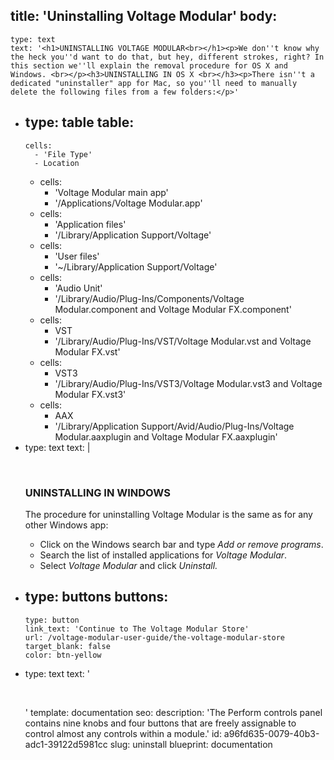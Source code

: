 title: 'Uninstalling Voltage Modular'
body:
  -
    type: text
    text: '<h1>UNINSTALLING VOLTAGE MODULAR<br></h1><p>We don''t know why the heck you''d want to do that, but hey, different strokes, right? In this section we''ll explain the removal procedure for OS X and Windows. <br></p><h3>UNINSTALLING IN OS X <br></h3><p>There isn''t a dedicated "uninstaller" app for Mac, so you''ll need to manually delete the following files from a few folders:</p>'
  -
    type: table
    table:
      -
        cells:
          - 'File Type'
          - Location
      -
        cells:
          - 'Voltage Modular main app'
          - '/Applications/Voltage Modular.app'
      -
        cells:
          - 'Application files'
          - '/Library/Application Support/Voltage'
      -
        cells:
          - 'User files'
          - '~/Library/Application Support/Voltage'
      -
        cells:
          - 'Audio Unit'
          - '/Library/Audio/Plug-Ins/Components/Voltage Modular.component and Voltage Modular FX.component'
      -
        cells:
          - VST
          - '/Library/Audio/Plug-Ins/VST/Voltage Modular.vst and Voltage Modular FX.vst'
      -
        cells:
          - VST3
          - '/Library/Audio/Plug-Ins/VST3/Voltage Modular.vst3 and Voltage Modular FX.vst3'
      -
        cells:
          - AAX
          - '/Library/Application Support/Avid/Audio/Plug-Ins/Voltage Modular.aaxplugin and Voltage Modular FX.aaxplugin'
  -
    type: text
    text: |
      <p><br></p><h3>UNINSTALLING IN WINDOWS <br></h3><p>The procedure for uninstalling Voltage Modular is the same as for any other Windows app:</p><ul><li>Click on the Windows search bar and type <em>Add or remove programs</em>.
      <br></li><li>Search the list of installed applications for <em>Voltage Modular</em>.<br></li><li>Select <em>Voltage Modular</em> and click <em>Uninstall.</em></li></ul>
  -
    type: buttons
    buttons:
      -
        type: button
        link_text: 'Continue to The Voltage Modular Store'
        url: /voltage-modular-user-guide/the-voltage-modular-store
        target_blank: false
        color: btn-yellow
  -
    type: text
    text: '<p><br></p>'
template: documentation
seo:
  description: 'The Perform controls panel contains nine knobs and four buttons that are freely assignable to control almost any controls within a module.'
id: a96fd635-0079-40b3-adc1-39122d5981cc
slug: uninstall
blueprint: documentation
